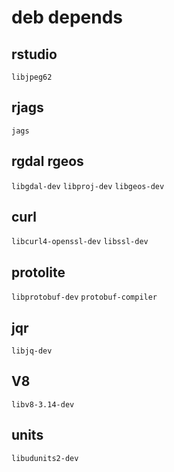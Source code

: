# deb depends

## rstudio
`libjpeg62`

## rjags
`jags`

## rgdal rgeos
`libgdal-dev`
`libproj-dev`
`libgeos-dev`

## curl
`libcurl4-openssl-dev`
`libssl-dev`

## protolite
`libprotobuf-dev`
`protobuf-compiler`

## jqr
`libjq-dev`

## V8
`libv8-3.14-dev`

## units
`libudunits2-dev`

